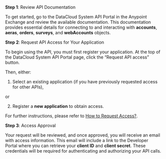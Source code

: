 **Step 1**: Review API Documentation

To get started, go to the DataCloud System API Portal in the Anypoint Exchange and review the available documentation. This documentation provides essential details for connecting to and interacting with **accounts**, **aeras**, **orders**, **surveys**, and **webAccounts** objects.

**Step 2**: Request API Access for Your Application

To begin using the API, you must first register your application. At the top of the DataCloud System API Portal page, click the “Request API access” button.

Then, either:

1. Select an existing application (if you have previously requested access for other APIs),

or

2. Register a **new application** to obtain access.

For further instructions, please refer to [How to Request Access?](https://docs.mulesoft.com/anypoint-exchange/to-request-access).

**Step 3**: Access Approval

Your request will be reviewed, and once approved, you will receive an email with access information. This email will include a link to the Developer Portal where you can retrieve your **client ID** and **client secret**. These credentials will be required for authenticating and authorizing your API calls.
